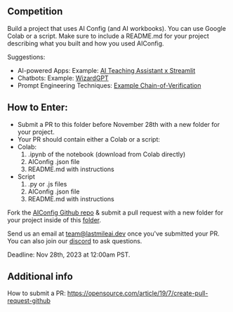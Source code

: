 ## Competition

Build a project that uses AI Config (and AI workbooks). You can use Google Colab or a script. Make sure to include a README.md for your project describing what you built and how you used AIConfig.

Suggestions:

- AI-powered Apps: Example: [AI Teaching Assistant x Streamlit](https://github.com/lastmile-ai/aiconfig/tree/main/cookbooks/Basic-Prompt-Routing)
- Chatbots: Example: [WizardGPT](https://github.com/lastmile-ai/aiconfig/tree/main/cookbooks/Wizard-GPT)
- Prompt Engineering Techniques: [Example Chain-of-Verification](https://github.com/lastmile-ai/aiconfig/tree/main/cookbooks/Chain-of-Verification)

## How to Enter:

- Submit a PR to this folder before November 28th with a new folder for your project.
- Your PR should contain either a Colab or a script:
- Colab:
  1. .ipynb of the notebook (download from Colab directly)
  2. AIConfig .json file
  3. README.md with instructions
- Script
  1. .py or .js files
  2. AIConfig .json file
  3. README.md with instructions

Fork the [AIConfig Github repo](https://github.com/lastmile-ai/aiconfig) & submit a pull request with a new folder for your project inside of this [folder](https://github.com/lastmile-ai/aiconfig/tree/main/workshops/Stanford/competition).

Send us an email at [team@lastmileai.dev](mailto:team@lastmileai.dev) once you've submitted your PR. You can also join our [discord](https://discord.com/invite/xBhNKTetGx) to ask questions.

Deadline: Nov 28th, 2023 at 12:00am PST.

## Additional info

How to submit a PR: https://opensource.com/article/19/7/create-pull-request-github
